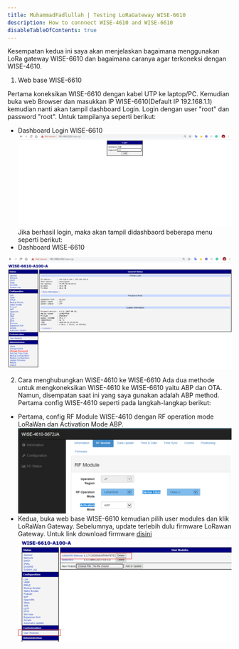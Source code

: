 ```yaml
---
title: MuhammadFadlullah | Testing LoRaGateway WISE-6610
description: How to connnect WISE-4610 and WISE-6610
disableTableOfContents: true
---
```


Kesempatan kedua ini saya akan menjelaskan bagaimana menggunakan LoRa gateway WISE-6610 dan bagaimana caranya agar terkoneksi dengan WISE-4610. 

1. Web base WISE-6610

Pertama koneksikan WISE-6610 dengan kabel UTP ke laptop/PC. Kemudian buka web Browser dan masukkan IP WISE-6610(Default IP 192.168.1.1) kemudian nanti akan tampil dashboard Login. Login dengan user "root" dan password "root". Untuk tampilanya seperti berikut:

- Dashboard Login WISE-6610
![Dashboard Login WISE-6610](img/dashboard-login-wise6610.PNG)
Jika berhasil login, maka akan tampil didashbaord beberapa menu seperti berikut:
- Dashboard WISE-6610

![Dashboard WISE-6610](img/dashboard-wise-6610.PNG)

2. Cara menghubungkan WISE-4610 ke WISE-6610
Ada dua methode untuk mengkoneksikan WISE-4610 ke WISE-6610 yaitu ABP dan OTA. Namun, disempatan saat ini yang saya gunakan adalah ABP method. Pertama config WISE-4610 seperti pada langkah-langkap berikut:
- Pertama, config RF Module WISE-4610 dengan RF operation mode LoRaWan dan Activation Mode ABP.
![RF module](img/ABP-METHOD-WISE4610.PNG)
- Kedua, buka web base WISE-6610 kemudian pilih user modules dan klik LoRaWan Gateway. Sebelumnya, update terlebih dulu firmware LoRawan Gateway. Untuk link download firmware [disini](https://drive.google.com/file/d/1Fh0pt9XMcwbPPYURq_KFbsF7VDgYPbyI/view)
![user module](img/user-module.png)